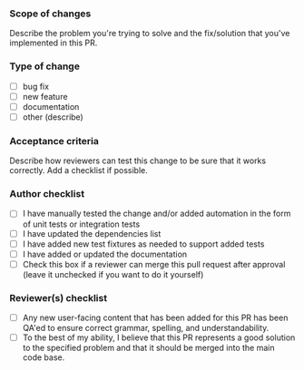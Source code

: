 ### Scope of changes

Describe the problem you're trying to solve and the fix/solution that you've implemented in this PR.

### Type of change

- [ ] bug fix
- [ ] new feature
- [ ] documentation
- [ ] other (describe)

### Acceptance criteria

Describe how reviewers can test this change to be sure that it works correctly. Add a checklist if possible.

### Author checklist

- [ ] I have manually tested the change and/or added automation in the form of unit tests or integration tests
- [ ] I have updated the dependencies list
- [ ] I have added new test fixtures as needed to support added tests
- [ ] I have added or updated the documentation
- [ ] Check this box if a reviewer can merge this pull request after approval (leave it unchecked if you want to do it yourself)

### Reviewer(s) checklist

- [ ] Any new user-facing content that has been added for this PR has been QA'ed to ensure correct grammar, spelling, and understandability.
- [ ] To the best of my ability, I believe that this PR represents a good solution to the specified problem and that it should be merged into the main code base.